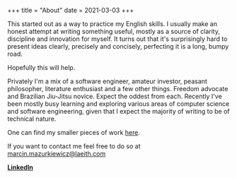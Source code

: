 +++
title = "About"
date = 2021-03-03
+++

This started out as a way to practice my English skills. I usually make an honest attempt at writing something useful, mostly as a source of clarity, discipline and innovation for myself.
It turns out that it's surprisingly hard to present ideas clearly, precisely and concisely, perfecting it is a long, bumpy road.

Hopefully this will help.

Privately I'm a mix of a software engineer, amateur investor, peasant philosopher, literature enthusiast and a few other things. Freedom advocate and Brazilian Jiu-Jitsu novice.
Expect the oddest from each. Recently I've been mostly busy learning and exploring various areas of computer science and software engineering, given that I expect the majority of writing to be of technical nature.

One can find my smaller pieces of work [here](https://github.com/laeith/comp-sci-excursions).

If you want to contact me feel free to do so at marcin.mazurkiewicz@laeith.com

[**LinkedIn**](https://www.linkedin.com/in/marcin-mazurkiewicz-aa57b278/)
